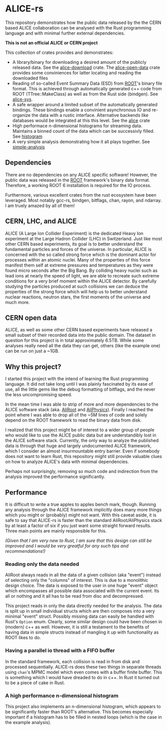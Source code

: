 # ALICE-rs #

This repository demonstrates how the public data released by the the CERN based ALICE collaboration can be analysed with the Rust programming language and with minimal further external dependencies.

**This is not an official ALICE or CERN project**

This collection of crates provides and demonstrates:

* A library/binary for downloading a desired amount of the publicly released data. See the [alice-download](https://github.com/cbourjau/alice-rs/tree/master/alice-download) crate. The [alice-open-data](https://github.com/cbourjau/alice-rs/tree/master/alice-open-data) crate provides some conviniences for latter locating and reading the downloaded files
* Reading of so-called Event Summary Data (ESD) from [ROOT](https://root.cern.ch/)'s binary file format.
  This is achieved through automatically generated c++ code from ROOT (TTree::MakeClass) as well as from the Rust side (bindgen). See [alice-sys](https://github.com/cbourjau/alice-rs/tree/master/alice-sys).
* A safe wrapper around a limited subset of the automatically generated bindings.
  These bindings enable a convinient asynchronous IO and re-organize the data with a rustic interface. Alternative backends like databases would be integrated at this this level. See the  [alice](https://github.com/cbourjau/alice-rs/tree/master/alice) crate
* High performace n-dimensional histograms for streaming data.
  Maintains a binned count of the data which can be successivly filled. See [histogram](https://github.com/cbourjau/alice-rs/tree/master/histogram)
* A very simple analysis demonstrating how it all plays together. See [simple-analysis](https://github.com/cbourjau/alice-rs/tree/master/alice-download)

## Dependencies

There are no dependencies on any ALICE specific software! However, the public data was released in the [ROOT](https://root.cern.ch/) framework's binary data format. Therefore, a working ROOT 6 installation is required for the IO process.

Furthermore, various excellent crates from the rust ecosystem have been leveraged. Most notably gcc-rs, bindgen, bitflags, chan, rayon, and ndarray. I am truely amazed by all of them! 

## CERN, LHC, and ALICE

ALICE (A Large Ion Collider Experiment) is the dedicated Heavy Ion experiment at the Large Hadron Collider (LHC) in Switzerland. Just like most other CERN based experiments, its goal is to better understand the fundamental particles and forces of the universe. In particular, ALICE is concerned with the so called strong force which is the dominant actor for processes within an atomic nuclei. Many of the properties of this force manifest them self at extreme pressures and temperatures as they were found micro seconds after the Big Bang. By colliding heavy nuclei such as lead ions at nearly the speed of light, we are able to recreate such extreme conditions for a very brief moment within the ALICE detector. By carefully studying the particles produced at such collisions we can deduce the properties of the strong force which will help us to better understand nuclear reactions, neutron stars, the first moments of the universe and much more.

## CERN open data

ALICE, as well as some other CERN based experiments have released a small subset of their recorded data into the public domain. The dataset in question for this project is in total approximately 6.5TB. While some analyses really need all the data they can get, others (like the example one) can be run on just a ~1GB.


## Why this project?

I started this project with the intend of learning the Rust programming language. It did not take long until I was plainly fascinated by its ease of use, all the little gems like the debug formatting of bitflags, and the never the less uncompromising speed. 

In the mean time I was able to strip of more and more dependencies to the ALICE software stack (aka. [AliRoot](https://github.com/alisw/AliRoot) and [AliPhysics](https://github.com/alisw/AliPhysics)). Finally I reached the point where I was able to drop all of the ~5M lines of code and solely depend on the ROOT framework to read the binary data from disk.

I realized that this project might be of interest to a wider group of people who would like to use the ALICE public data but are understandibly lost in the ALICE software stack. Currently, the only way to analyze the published data is through that huge and largely undocumented ALICE framework, which I consider an almost insurmountable entry barrier. Even if somebody does not want to learn Rust, this repository might still provide valuable clues on how to analyze ALICE's data with minimal dependencies.

Perhaps not surprisingly, removing so much code and indirection from the analysis improved the performance significantly. 

## Performance

It is difficult to write a true apples to apples bench mark, though.
Running any analysis through the ALICE framework implicitly does many more things which you might or (probably) might not want.
With this caveat aside, it is safe to say that ALICE-rs is faster than the standard AliRoot/AliPhysics stack by at least a factor of six if you just want some straight forward results.
Three main points are mainly responsible for this.

*(Given that I am very new to Rust, I am sure that this design can still be improved and I would be very greatful for any such tips and recommendations!)*

### Reading only the data needed
AliRoot always reads in all the data of a given collision (aka "event") instead of selecting only the "columns" of interest. This is due to a monolithic design choice. The data is exposed to the user in one huge "event" object which encompasses all possible data associated with the current event. Its all or nothing and it all has to be read from disc and decompressed.

This project reads in only the data directly needed for the analysis. The data is split up in small individual structs which are then composes into a very minimal "event" struct.
Possibly missing data can easily be handled with Rust's `Option` enum.
Clearly, some similar design could have been chosen in (modern) c++ as well.
However, it is still a testament to the benefits of having data in simple structs instead of mangling it up  with functionality as ROOT likes to do.


### Having a parallel io thread with a FIFO buffer
In the standard framework, each collision is read in from disk and processed sequentially. ALICE-rs does these two things in separate threads using `chan`'s MPMC model which even comes with a buffer finite buffer. This is something which I would have dreaded to do in c++. In Rust it turned out to be a piece of cake in Rust.


### A high performance n-dimensional histogram
This project also implements an n-dimensional histogram, which appears to be significantly faster than ROOT's alternative. This becomes especially important if a histogram has to be filled in nested loops (which is the case in the example analysis).
